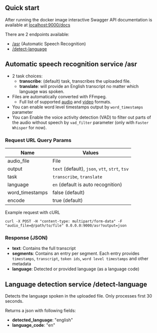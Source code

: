 ## Quick start

After running the docker image interactive Swagger API documentation is available
at [localhost:9000/docs](http://localhost:9000/docs)

There are 2 endpoints available:

- [/asr](##Automatic-Speech-recognition-service-/asr) (Automatic Speech Recognition)
- [/detect-language](##Language-detection-service-/detect-language)

## Automatic speech recognition service /asr

- 2 task choices:
    - **transcribe**: (default) task, transcribes the uploaded file.
    - **translate**: will provide an English transcript no matter which language was spoken.
- Files are automatically converted with FFmpeg.
    - Full list of supported [audio](https://ffmpeg.org/general.html#Audio-Codecs)
      and [video](https://ffmpeg.org/general.html#Video-Codecs) formats.
- You can enable word level timestamps output by `word_timestamps` parameter
- You can Enable the voice activity detection (VAD) to filter out parts of the audio without speech by `vad_filter`
  parameter (only with `Faster Whisper` for now).

### Request URL Query Params

| Name            | Values                                         |
|-----------------|------------------------------------------------|
| audio_file      | File                                           |
| output          | `text` (default), `json`, `vtt`, `strt`, `tsv` |
| task            | `transcribe`, `translate`                      |
| language        | `en` (default is auto recognition)             |
| word_timestamps | false (default)                                |
| encode          | true (default)                                 |

Example request with cURL

```
curl -X POST -H "content-type: multipart/form-data" -F "audio_file=@/path/to/file" 0.0.0.0:9000/asr?output=json
```

### Response (JSON)

- **text**: Contains the full transcript
- **segments**: Contains an entry per segment. Each entry
  provides `timestamps`, `transcript`, `token ids`, `word level timestamps` and other metadata
- **language**: Detected or provided language (as a language code)

## Language detection service /detect-language

Detects the language spoken in the uploaded file. Only processes first 30 seconds.

Returns a json with following fields:

- **detected_language**: "english"
- **language_code**: "en"
